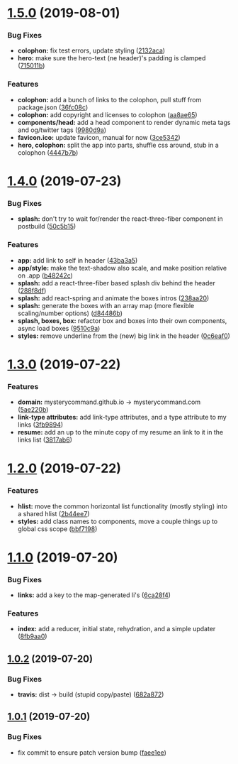 # [1.5.0](https://github.com/mysterycommand/mysterycommand/compare/v1.4.0...v1.5.0) (2019-08-01)


### Bug Fixes

* **colophon:** fix test errors, update styling ([2132aca](https://github.com/mysterycommand/mysterycommand/commit/2132aca))
* **hero:** make sure the hero-text (ne header)'s padding is clamped ([715011b](https://github.com/mysterycommand/mysterycommand/commit/715011b))


### Features

* **colophon:** add a bunch of links to the colophon, pull stuff from package.json ([36fc08c](https://github.com/mysterycommand/mysterycommand/commit/36fc08c))
* **colophon:** add copyright and licenses to colophon ([aa8ae65](https://github.com/mysterycommand/mysterycommand/commit/aa8ae65))
* **components/head:** add a head component to render dynamic meta tags and og/twitter tags ([9980d9a](https://github.com/mysterycommand/mysterycommand/commit/9980d9a))
* **favicon.ico:** update favicon, manual for now ([3ce5342](https://github.com/mysterycommand/mysterycommand/commit/3ce5342))
* **hero, colophon:** split the app into parts, shuffle css around, stub in a colophon ([4447b7b](https://github.com/mysterycommand/mysterycommand/commit/4447b7b))

# [1.4.0](https://github.com/mysterycommand/mysterycommand/compare/v1.3.0...v1.4.0) (2019-07-23)


### Bug Fixes

* **splash:** don't try to wait for/render the react-three-fiber component in postbuild ([50c5b15](https://github.com/mysterycommand/mysterycommand/commit/50c5b15))


### Features

* **app:** add link to self in header ([43ba3a5](https://github.com/mysterycommand/mysterycommand/commit/43ba3a5))
* **app/style:** make the text-shadow also scale, and make position relative on .app ([b48242c](https://github.com/mysterycommand/mysterycommand/commit/b48242c))
* **splash:** add a react-three-fiber based splash div behind the header ([288f8df](https://github.com/mysterycommand/mysterycommand/commit/288f8df))
* **splash:** add react-spring and animate the boxes intros ([238aa20](https://github.com/mysterycommand/mysterycommand/commit/238aa20))
* **splash:** generate the boxes with an array map (more flexible scaling/number options) ([d84486b](https://github.com/mysterycommand/mysterycommand/commit/d84486b))
* **splash, boxes, box:** refactor box and boxes into their own components, async load boxes ([9510c9a](https://github.com/mysterycommand/mysterycommand/commit/9510c9a))
* **styles:** remove underline from the (new) big link in the header ([0c6eaf0](https://github.com/mysterycommand/mysterycommand/commit/0c6eaf0))

# [1.3.0](https://github.com/mysterycommand/mysterycommand/compare/v1.2.0...v1.3.0) (2019-07-22)


### Features

* **domain:** mysterycommand.github.io -> mysterycommand.com ([5ae220b](https://github.com/mysterycommand/mysterycommand/commit/5ae220b))
* **link-type attributes:** add link-type attributes, and a type attribute to my links ([3fb9894](https://github.com/mysterycommand/mysterycommand/commit/3fb9894))
* **resume:** add an up to the minute copy of my resume an link to it in the links list ([3817ab6](https://github.com/mysterycommand/mysterycommand/commit/3817ab6))

# [1.2.0](https://github.com/mysterycommand/mysterycommand/compare/v1.1.0...v1.2.0) (2019-07-22)


### Features

* **hlist:** move the common horizontal list functionality (mostly styling) into a shared hlist ([2b44ee7](https://github.com/mysterycommand/mysterycommand/commit/2b44ee7))
* **styles:** add class names to components, move a couple things up to global css scope ([bbf7198](https://github.com/mysterycommand/mysterycommand/commit/bbf7198))

# [1.1.0](https://github.com/mysterycommand/mysterycommand/compare/v1.0.2...v1.1.0) (2019-07-20)


### Bug Fixes

* **links:** add a key to the map-generated li's ([6ca28f4](https://github.com/mysterycommand/mysterycommand/commit/6ca28f4))


### Features

* **index:** add a reducer, initial state, rehydration, and a simple updater ([8fb9aa0](https://github.com/mysterycommand/mysterycommand/commit/8fb9aa0))

## [1.0.2](https://github.com/mysterycommand/mysterycommand/compare/v1.0.1...v1.0.2) (2019-07-20)


### Bug Fixes

* **travis:** dist -> build (stupid copy/paste) ([682a872](https://github.com/mysterycommand/mysterycommand/commit/682a872))

## [1.0.1](https://github.com/mysterycommand/mysterycommand/compare/v1.0.0...v1.0.1) (2019-07-20)


### Bug Fixes

* fix commit to ensure patch version bump ([faee1ee](https://github.com/mysterycommand/mysterycommand/commit/faee1ee))
